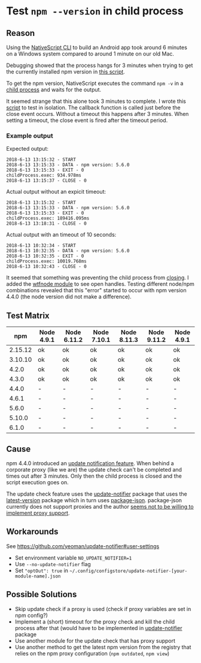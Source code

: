 # Test `npm --version` in child process

## Reason

Using the [NativeScript CLI](https://docs.nativescript.org/docs-cli/start) to build an Android app took around 6 minutes on a Windows system compared to around 1 minute on our old Mac.

Debugging showed that the process hangs for 3 minutes when trying to get the currently installed npm version in [this script](https://github.com/NativeScript/nativescript-doctor/blob/81fe42a2cd63812b138bcd579ecbb384d83bcf0d/lib/sys-info.ts#L97).

To get the npm version, NativeScript executes the command `npm -v` in a [child process](https://nodejs.org/api/child_process.html#child_process_child_process_exec_command_options_callback) and waits for the output.

It seemed strange that this alone took 3 minutes to complete. I wrote this [script](get-npm-version.js) to test in isolation. The callback function is called just before the close event occurs. Without a timeout this happens after 3 minutes. When setting a timeout, the close event is fired after the timeout period.

### Example output

Expected output:

```shell
2018-6-13 13:15:32 - START
2018-6-13 13:15:33 - DATA - npm version: 5.6.0
2018-6-13 13:15:33 - EXIT - 0
childProcess.exec: 934.978ms
2018-6-13 13:15:37 - CLOSE - 0
```

Actual output without an expicit timeout:

```shell
2018-6-13 13:15:32 - START
2018-6-13 13:15:33 - DATA - npm version: 5.6.0
2018-6-13 13:15:33 - EXIT - 0
childProcess.exec: 189416.095ms
2018-6-13 13:18:31 - CLOSE - 0
```

Actual output with an timeout of 10 seconds:

```shell
2018-6-13 10:32:34 - START
2018-6-13 10:32:35 - DATA - npm version: 5.6.0
2018-6-13 10:32:35 - EXIT - 0
childProcess.exec: 10019.768ms
2018-6-13 10:32:43 - CLOSE - 0
```

It seemed that something was preventing the child process from [closing](https://github.com/nodejs/node/blob/v10.4.0/doc/api/child_process.md#event-close). I added the [wtfnode module](https://www.npmjs.com/package/wtfnode) to see open handles. Testing different node/npm combinations revealed that this "error" started to occur with npm version 4.4.0 (the node version did not make a difference).

## Test Matrix

| npm     | Node 4.9.1 | Node 6.11.2 | Node 7.10.1 | Node 8.11.3 | Node 9.11.2 | Node 4.9.1 |
| --------| ---------- | ----------- | ----------- | ----------- | ----------- | ---------- |
| 2.15.12 | ok         | ok          | ok          | ok          | ok          | ok         |
| 3.10.10 | ok         | ok          | ok          | ok          | ok          | ok         |
| 4.2.0   | ok         | ok          | ok          | ok          | ok          | ok         |
| 4.3.0   | ok         | ok          | ok          | ok          | ok          | ok         |
| 4.4.0   | -          | -           | -           | -           | -           | -          |
| 4.6.1   | -          | -           | -           | -           | -           | -          |
| 5.6.0   | -          | -           | -           | -           | -           | -          |
| 5.10.0  | -          | -           | -           | -           | -           | -          |
| 6.1.0   | -          | -           | -           | -           | -           | -          |

## Cause

npm 4.4.0 introduced an [update notification feature](https://github.com/npm/npm/releases/tag/v4.4.0). When behind a corporate proxy (like we are) the update check can't be completed and times out after 3 minutes. Only then the child process is closed and the script execution goes on.

The update check feature uses the [update-notifier](https://github.com/yeoman/update-notifier) package that uses the [latest-version](https://github.com/sindresorhus/latest-version) package which in turn uses [package-json](https://github.com/sindresorhus/package-json). package-json currently does not support proxies and the author [seems not to be willing to implement proxy support](https://github.com/sindresorhus/package-json/issues/22#issuecomment-185158091).

## Workarounds

See https://github.com/yeoman/update-notifier#user-settings

- Set environment variable `NO_UPDATE_NOTIFIER=1`
- Use `--no-update-notifier` flag
- Set `"optOut": true` in `~/.config/configstore/update-notifier-[your-module-name].json`

## Possible Solutions

- Skip update check if a proxy is used (check if proxy variables are set in npm config?)
- Implement a (short) timeout for the proxy check and kill the child process after that (would have to be implemented in [update-notifier](https://github.com/yeoman/update-notifier) package
- Use another module for the update check that has proxy support
- Use another method to get the latest npm version from the registry that relies on the npm proxy configuration (`npm outdated`, `npm view`)
